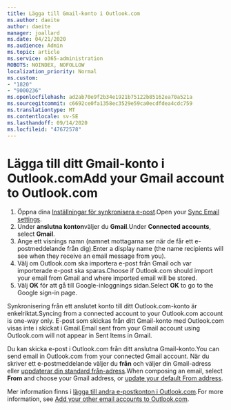 ```yaml
---
title: Lägga till Gmail-konto i Outlook.com
ms.author: daeite
author: daeite
manager: joallard
ms.date: 04/21/2020
ms.audience: Admin
ms.topic: article
ms.service: o365-administration
ROBOTS: NOINDEX, NOFOLLOW
localization_priority: Normal
ms.custom:
- "1820"
- "9000236"
ms.openlocfilehash: ad2ab70e9f2b34e1921b75122b85162ea70a521a
ms.sourcegitcommit: c6692ce0fa1358ec3529e59ca0ecdfdea4cdc759
ms.translationtype: MT
ms.contentlocale: sv-SE
ms.lasthandoff: 09/14/2020
ms.locfileid: "47672578"
---
```

# <a name="add-your-gmail-account-to-outlookcom"></a><span data-ttu-id="342a6-102">Lägga till ditt Gmail-konto i Outlook.com</span><span class="sxs-lookup"><span data-stu-id="342a6-102">Add your Gmail account to Outlook.com</span></span>

1. <span data-ttu-id="342a6-103">Öppna dina [Inställningar för synkronisera e-post](https://go.microsoft.com/fwlink/?linkid=875264).</span><span class="sxs-lookup"><span data-stu-id="342a6-103">Open your [Sync Email settings](https://go.microsoft.com/fwlink/?linkid=875264).</span></span>
2. <span data-ttu-id="342a6-104">Under **anslutna konton**väljer du **Gmail**.</span><span class="sxs-lookup"><span data-stu-id="342a6-104">Under **Connected accounts**, select **Gmail**.</span></span>
3. <span data-ttu-id="342a6-105">Ange ett visnings namn (namnet mottagarna ser när de får ett e-postmeddelande från dig).</span><span class="sxs-lookup"><span data-stu-id="342a6-105">Enter a display name (the name recipients will see when they receive an email message from you).</span></span>
4. <span data-ttu-id="342a6-106">Välj om Outlook.com ska importera e-post från Gmail och var importerade e-post ska sparas.</span><span class="sxs-lookup"><span data-stu-id="342a6-106">Choose if Outlook.com should import your email from Gmail and where imported email will be stored.</span></span>
5. <span data-ttu-id="342a6-107">Välj **OK** för att gå till Google-inloggnings sidan.</span><span class="sxs-lookup"><span data-stu-id="342a6-107">Select **OK** to go to the Google sign-in page.</span></span>

<span data-ttu-id="342a6-108">Synkronisering från ett anslutet konto till ditt Outlook.com-konto är enkelriktat.</span><span class="sxs-lookup"><span data-stu-id="342a6-108">Syncing from a connected account to your Outlook.com account is one-way only.</span></span> <span data-ttu-id="342a6-109">E-post som skickas från ditt Gmail-konto med Outlook.com visas inte i skickat i Gmail.</span><span class="sxs-lookup"><span data-stu-id="342a6-109">Email sent from your Gmail account using Outlook.com will not appear in Sent Items in Gmail.</span></span>

<span data-ttu-id="342a6-110">Du kan skicka e-post i Outlook.com från ditt anslutna Gmail-konto.</span><span class="sxs-lookup"><span data-stu-id="342a6-110">You can send email in Outlook.com from your connected Gmail account.</span></span> <span data-ttu-id="342a6-111">När du skriver ett e-postmeddelande väljer du **från** och väljer din Gmail-adress eller [uppdaterar din standard från-adress](https://go.microsoft.com/fwlink/?linkid=875264).</span><span class="sxs-lookup"><span data-stu-id="342a6-111">When composing an email, select **From** and choose your Gmail address, or [update your default From address](https://go.microsoft.com/fwlink/?linkid=875264).</span></span>

<span data-ttu-id="342a6-112">Mer information finns i [lägga till andra e-postkonton i Outlook.com](https://support.office.com/article/c5224df4-5885-4e79-91ba-523aa743f0ba?wt.mc_id=Office_Outlook_com_Alchemy).</span><span class="sxs-lookup"><span data-stu-id="342a6-112">For more information, see [Add your other email accounts to Outlook.com](https://support.office.com/article/c5224df4-5885-4e79-91ba-523aa743f0ba?wt.mc_id=Office_Outlook_com_Alchemy).</span></span>